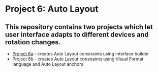 # Project 6: Auto Layout 

## This repository contains two projects which let user interface adapts to different devices and rotation changes. 

- [Project 6a](https://github.com/deathlezz/100-Days-of-Swift/tree/main/Projects/07-Project6/Project6a) - creates Auto Layout constraints using interface builder
- [Project 6b](https://github.com/deathlezz/100-Days-of-Swift/tree/main/Projects/07-Project6/Project6b) - creates Auto Layout constraints using Visual Format language and Auto Layout anchors
